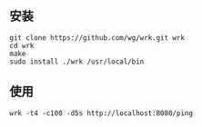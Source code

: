 ## 安装
```
git clone https://github.com/wg/wrk.git wrk
cd wrk
make
sudo install ./wrk /usr/local/bin
```

## 使用
```
wrk -t4 -c100 -d5s http://localhost:8080/ping
```

